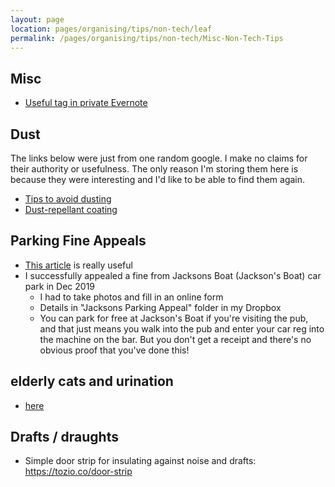 ```yaml
---
layout: page
location: pages/organising/tips/non-tech/leaf
permalink: /pages/organising/tips/non-tech/Misc-Non-Tech-Tips
---
```



## Misc

- [Useful tag in private Evernote](https://www.evernote.com/client/web?login=true#?an=true&n=7ae17d68-c956-43fd-841f-a3daba3b85ef&query=tag%1FUseful%1FtagGuid%3A445d553a-0d3d-80ce-5f4e-641a12368bae%1Eview%3AVIEW%2FALL_NOTES&)

## Dust

The links below were just from one random google. I make no claims for their authority or usefulness. The only reason I'm storing them here is because they were interesting and I'd like to be able to find them again.

- [Tips to avoid dusting](https://www.apartmenttherapy.com/easy-ways-to-prevent-dust-and-avoid-dusting-260706)
- [Dust-repellant coating](https://www.plasticstoday.com/packaging/nano-coating-plastics-repels-dirt-dust-and-stains-packaging-and-more#:~:text=HomePackaging-,Nano%20coating%20for%20plastics%20repels%20dirt%2C%20dust,stains%20on%20packaging%20and%20more&text=MetaShieldCLEAN%20protects%20products%20and%20packaging,View%20the%20demo%20video.)

## Parking Fine Appeals

- [This article](https://www.moneysavingexpert.com/reclaim/private-parking-tickets/) is really useful
- I successfully appealed a fine from Jacksons Boat (Jackson's Boat) car park in Dec 2019
    - I had to take photos and fill in an online form
    - Details in "Jacksons Parking Appeal" folder in my Dropbox
    - You can park for free at Jackson's Boat if you're visiting the pub, and that just means you walk into the pub and enter your car reg into the machine on the bar. But you don't get a receipt and there's no obvious proof that you've done this!

## elderly cats and urination

- [here](https://seniortailwaggers.com/elderly-cat-urinating-in-house/#:~:text=You%20could%20also%20move%20the,they%20always%20have%20one%20nearby.)

## Drafts / draughts

- Simple door strip for insulating against noise and drafts: https://tozio.co/door-strip
